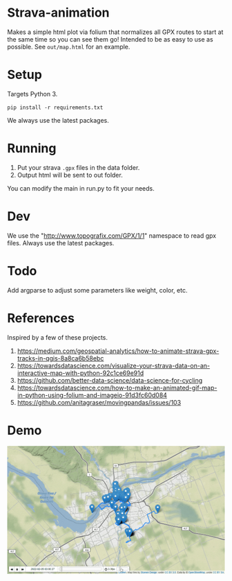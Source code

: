 # Strava-animation

Makes a simple html plot via folium that normalizes all GPX routes to start at the same time so you can see them go! Intended to be as easy to use as possible. See `out/map.html` for an example.

# Setup

Targets Python 3.
```
pip install -r requirements.txt
```
We always use the latest packages.

# Running

1. Put your strava `.gpx` files in the data folder.
2. Output html will be sent to out folder.

You can modify the main in run.py to fit your needs.

# Dev
We use the "http://www.topografix.com/GPX/1/1" namespace to read gpx files. Always use the latest packages.

# Todo
Add argparse to adjust some parameters like weight, color, etc.

# References

Inspired by a few of these projects.

1. https://medium.com/geospatial-analytics/how-to-animate-strava-gpx-tracks-in-qgis-8a8ca6b58ebc
2. https://towardsdatascience.com/visualize-your-strava-data-on-an-interactive-map-with-python-92c1ce69e91d
3. https://github.com/better-data-science/data-science-for-cycling
4. https://towardsdatascience.com/how-to-make-an-animated-gif-map-in-python-using-folium-and-imageio-91d3fc60d084
5. https://github.com/anitagraser/movingpandas/issues/103

# Demo

![Demo](https://github.com/dhern023/strava_animation/blob/main/docs/map.gif)